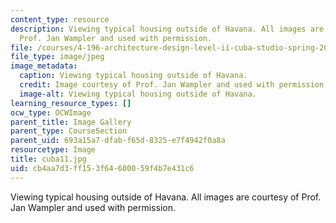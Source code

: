 ```yaml
---
content_type: resource
description: Viewing typical housing outside of Havana. All images are courtesy of
  Prof. Jan Wampler and used with permission.
file: /courses/4-196-architecture-design-level-ii-cuba-studio-spring-2004/cb4aa7d3ff153f64600059f4b7e431c6_cuba11.jpg
file_type: image/jpeg
image_metadata:
  caption: Viewing typical housing outside of Havana.
  credit: Image courtesy of Prof. Jan Wampler and used with permission.
  image-alt: Viewing typical housing outside of Havana.
learning_resource_types: []
ocw_type: OCWImage
parent_title: Image Gallery
parent_type: CourseSection
parent_uid: 693a15a7-dfab-f65d-8325-e7f4942f0a8a
resourcetype: Image
title: cuba11.jpg
uid: cb4aa7d3-ff15-3f64-6000-59f4b7e431c6
---
```

Viewing typical housing outside of Havana. All images are courtesy of Prof. Jan Wampler and used with permission.

